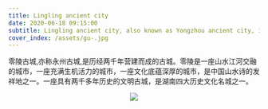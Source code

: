 ```yaml
---
title: Lingling ancient city
date: 2020-06-18 09:15:00
subtitle: Lingling ancient city, also known as Yongzhou ancient city, is an ancient city built after two thousand years.
cover_index: /assets/gu-.jpg
---
```


零陵古城,亦称永州古城,是历经两千年营建而成的古城。零陵是一座山水江河交融的城市，一座充满生机活力的城市，一座文化底蕴深厚的城市，是中国山水诗的发祥地之一。一座具有两千多年历史的文明古城，是湖南四大历史文化名城之一。

<div  align="center">
<img src="/assets/timg.jpg">
</div>
<br>